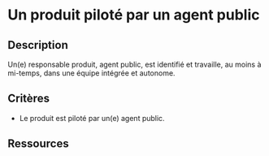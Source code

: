 # Un produit piloté par un agent public

## Description

Un(e) responsable produit, agent public, est identifié et travaille,
au moins à mi-temps, dans une équipe intégrée et autonome.

## Critères

- Le produit est piloté par un(e) agent public.

## Ressources
